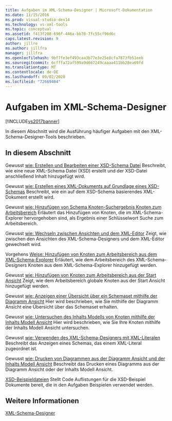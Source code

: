 ```yaml
---
title: Aufgaben im XML-Schema-Designer | Microsoft-Dokumentation
ms.date: 11/15/2016
ms.prod: visual-studio-dev14
ms.technology: vs-xml-tools
ms.topic: conceptual
ms.assetid: f413f208-696f-446a-bb78-7fc55cf96d6c
caps.latest.revision: 9
author: jillre
ms.author: jillfra
manager: jillfra
ms.openlocfilehash: 9bf7fe3ef493caa3b77e3e25e8cfa7873fb51eeb
ms.sourcegitcommit: 6cfffa72af599a9d667249caaaa411bb28ea69fd
ms.translationtype: MT
ms.contentlocale: de-DE
ms.lasthandoff: 09/02/2020
ms.locfileid: "72669404"
---
```

# <a name="xml-schema-designer-tasks"></a>Aufgaben im XML-Schema-Designer
[!INCLUDE[vs2017banner](../includes/vs2017banner.md)]

In diesem Abschnitt wird die Ausführung häufiger Aufgaben mit den XML-Schema-Designer-Tools beschrieben.

## <a name="in-this-section"></a>In diesem Abschnitt
 Gewusst [wie: Erstellen und Bearbeiten einer XSD-Schema Datei](../xml-tools/how-to-create-and-edit-an-xsd-schema-file.md) Beschreibt, wie eine neue XML-Schema Datei (XSD) erstellt und der XSD-Datei anschließend Inhalt hinzugefügt wird.

 Gewusst [wie: Erstellen eines XML-Dokuments auf Grundlage eines XSD-Schemas](../xml-tools/how-to-create-an-xml-document-based-on-an-xsd-schema.md) Beschreibt, wie ein auf dem XSD-Schema basierendes XML-Dokument erstellt wird.

 Gewusst [wie: Hinzufügen von Schema Knoten-Suchergebnis Knoten zum Arbeitsbereich](../xml-tools/how-to-add-schema-set-search-result-nodes-to-the-workspace.md) Erläutert das Hinzufügen von Knoten, die im XML-Schema-Explorer hervorgehoben sind, als Ergebnis einer Schlüsselwort Suche zum Arbeitsbereich.

 Gewusst [wie: Wechseln zwischen Ansichten und dem XML-Editor](../xml-tools/how-to-switch-between-views-and-the-xml-editor.md) Zeigt, wie zwischen den Ansichten des XML-Schema-Designers und dem XML-Editor gewechselt wird.

 Vorgehens [Weise: Hinzufügen von Knoten zum Arbeitsbereich aus dem XML-Schema-Explorer](../xml-tools/how-to-add-nodes-to-the-workspace-from-the-xml-schema-explorer.md) Erläutert, wie dem Arbeitsbereich des XML-Schema-Designers Knoten aus dem XML-Schema-Explorer hinzugefügt werden.

 Gewusst [wie: Hinzufügen von Knoten zum Arbeitsbereich aus der Start Ansicht](../xml-tools/how-to-add-nodes-to-the-workspace-from-the-start-view.md) Zeigt, wie dem Arbeitsbereich globale Knoten aus der Start Ansicht hinzugefügt werden.

 Gewusst [wie: Anzeigen einer Übersicht über ein Schemaset mithilfe der Diagramm Ansicht](../xml-tools/how-to-get-an-overview-of-a-schema-set-using-the-graph-view.md) Hier wird beschrieben, wie Sie mithilfe der Diagramm Ansicht eine Übersicht über das Schemaset erhalten.

 Gewusst [wie: Untersuchen des Inhalts Modells von Knoten mithilfe der Inhalts Modell Ansicht](../xml-tools/how-to-examine-the-content-model-of-nodes-using-the-content-model-view.md) Hier wird beschrieben, wie Sie Ihre Knoten mithilfe der Inhalts Modell Ansicht untersuchen.

 Gewusst [wie: Verwenden des XML-Schema-Designers mit XML-Literalen](../xml-tools/how-to-use-the-xml-schema-designer-with-xml-literals.md) Beschreibt das Anzeigen eines Schemas, das einem XML-Literal zugeordnet ist.

 Gewusst [wie: Drucken von Diagrammen aus der Diagramm Ansicht und der Inhalts Modell Ansicht](../xml-tools/how-to-print-diagrams-from-the-graph-view-and-the-content-model-view.md) Beschreibt das Drucken eines Diagramms aus der Diagramm Ansicht oder der Inhalts Modell Ansicht.

 [XSD-Beispieldateien](../xml-tools/sample-xsd-files.md) Stellt Code Auflistungen für die XSD-Beispiel Dokumente bereit, die in den Aufgaben Beispielen verwendet werden.

## <a name="see-also"></a>Weitere Informationen
 [XML-Schema-Designer](../xml-tools/xml-schema-designer.md)

